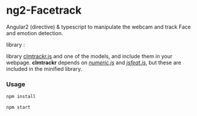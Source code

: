 # ng2-Facetrack
Angular2 (directive) & typescript to manipulate the webcam and track Face and emotion detection. 


library :


 library [clmtrackr.js](https://github.com/auduno/clmtrackr/raw/dev/clmtrackr.js) and one of the models, and include them in your webpage. **clmtrackr** depends on [*numeric.js*](https://github.com/sloisel/numeric/) and [*jsfeat.js*](https://github.com/inspirit/jsfeat), but these are included in the minified library.
 
### Usage ###
```html
npm install

npm start
```
